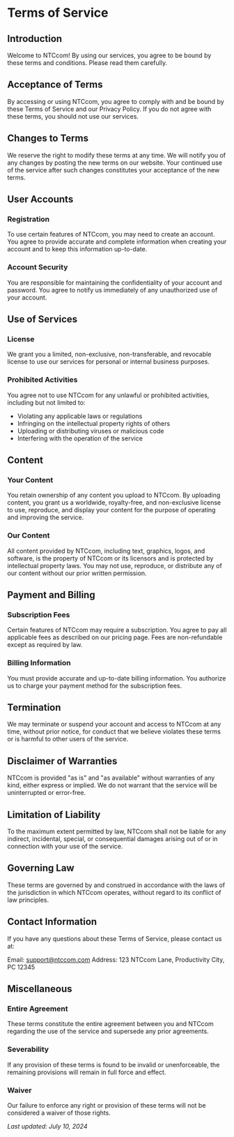 # Terms of Service

## Introduction

Welcome to NTCcom! By using our services, you agree to be bound by these terms and conditions. Please read them carefully.

## Acceptance of Terms

By accessing or using NTCcom, you agree to comply with and be bound by these Terms of Service and our Privacy Policy. If you do not agree with these terms, you should not use our services.

## Changes to Terms

We reserve the right to modify these terms at any time. We will notify you of any changes by posting the new terms on our website. Your continued use of the service after such changes constitutes your acceptance of the new terms.

## User Accounts

### Registration

To use certain features of NTCcom, you may need to create an account. You agree to provide accurate and complete information when creating your account and to keep this information up-to-date.

### Account Security

You are responsible for maintaining the confidentiality of your account and password. You agree to notify us immediately of any unauthorized use of your account.

## Use of Services

### License

We grant you a limited, non-exclusive, non-transferable, and revocable license to use our services for personal or internal business purposes.

### Prohibited Activities

You agree not to use NTCcom for any unlawful or prohibited activities, including but not limited to:

- Violating any applicable laws or regulations
- Infringing on the intellectual property rights of others
- Uploading or distributing viruses or malicious code
- Interfering with the operation of the service

## Content

### Your Content

You retain ownership of any content you upload to NTCcom. By uploading content, you grant us a worldwide, royalty-free, and non-exclusive license to use, reproduce, and display your content for the purpose of operating and improving the service.

### Our Content

All content provided by NTCcom, including text, graphics, logos, and software, is the property of NTCcom or its licensors and is protected by intellectual property laws. You may not use, reproduce, or distribute any of our content without our prior written permission.

## Payment and Billing

### Subscription Fees

Certain features of NTCcom may require a subscription. You agree to pay all applicable fees as described on our pricing page. Fees are non-refundable except as required by law.

### Billing Information

You must provide accurate and up-to-date billing information. You authorize us to charge your payment method for the subscription fees.

## Termination

We may terminate or suspend your account and access to NTCcom at any time, without prior notice, for conduct that we believe violates these terms or is harmful to other users of the service.

## Disclaimer of Warranties

NTCcom is provided "as is" and "as available" without warranties of any kind, either express or implied. We do not warrant that the service will be uninterrupted or error-free.

## Limitation of Liability

To the maximum extent permitted by law, NTCcom shall not be liable for any indirect, incidental, special, or consequential damages arising out of or in connection with your use of the service.

## Governing Law

These terms are governed by and construed in accordance with the laws of the jurisdiction in which NTCcom operates, without regard to its conflict of law principles.

## Contact Information

If you have any questions about these Terms of Service, please contact us at:

Email: support@ntccom.com
Address: 123 NTCcom Lane, Productivity City, PC 12345

## Miscellaneous

### Entire Agreement

These terms constitute the entire agreement between you and NTCcom regarding the use of the service and supersede any prior agreements.

### Severability

If any provision of these terms is found to be invalid or unenforceable, the remaining provisions will remain in full force and effect.

### Waiver

Our failure to enforce any right or provision of these terms will not be considered a waiver of those rights.

_Last updated: July 10, 2024_
